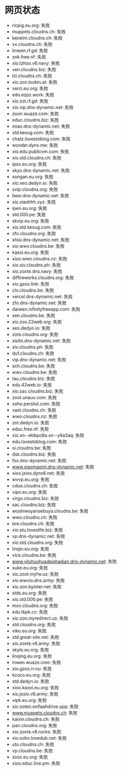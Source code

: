 # 网页状态
- ricpig.eu.org: 失败
- muppets.cloudns.ch: 失败
- kenelm.cloudns.ch: 失败
- vx.cloudns.ch: 失败
- linwen.rf.gd: 失败
- zok.free.nf: 失败
- xio.lzhoo.v6.navy: 失败
- ven.cloudns.biz: 失败
- lzi.cloudns.ch: 失败
- xio.zon.lookin.at: 失败
- vercl.eu.org: 失败
- edu.ezpz.work: 失败
- xio.zot.rf.gd: 失败
- xio.vip.dns-dynamic.net: 失败
- zoon.wuaze.com: 失败
- educ.cloudns.biz: 失败
- miao.dns-dynamic.net: 失败
- std.kesug.com: 失败
- chatz.lovestoblog.com: 失败
- wonder.dynx.me: 失败
- xio.edu.publicvm.com: 失败
- xio.std.cloudns.ch: 失败
- ipzo.eu.org: 失败
- skyo.dns-dynamic.net: 失败
- xongan.eu.org: 失败
- xio.xeo.dedyn.io: 失败
- svip.cloudns.org: 失败
- beer.dns-dynamic.net: 失败
- xio.xiaohhh.xyz: 失败
- ipen.eu.org: 失败
- std.000.pe: 失败
- skvip.eu.org: 失败
- xio.std.kesug.com: 失败
- zfo.cloudns.org: 失败
- shisi.dns-dynamic.net: 失败
- xio.wwv.cloudns.be: 失败
- kaxoi.eu.org: 失败
- xioo.wwo.cloudns.nz: 失败
- xio.siv.cloudns.ph: 失败
- xio.zoxte.dns.navy: 失败
- diffireworks.cloudns.org: 失败
- xio.gzos.link: 失败
- clo.cloudns.be: 失败
- vercel.dns-dynamic.net: 失败
- zfo.dns-dynamic.net: 失败
- daiwen.infinityfreeapp.com: 失败
- sen.cloudns.be: 失败
- xio.zos.22web.org: 失败
- xeo.dedyn.io: 失败
- zote.cloudns.org: 失败
- xiolin.dns-dynamic.net: 失败
- siv.cloudns.ph: 失败
- duf.cloudns.ch: 失败
- vip.dns-dynamic.net: 失败
- sch.cloudns.be: 失败
- wwv.cloudns.be: 失败
- tau.cloudns.biz: 失败
- edu.42web.io: 失败
- xio.sac.cloudns.biz: 失败
- zoot.unaux.com: 失败
- soho.perslist.com: 失败
- vast.cloudns.ch: 失败
- wwo.cloudns.nz: 失败
- zot.dedyn.io: 失败
- educ.free.nf: 失败
- xio.xn--ebbpo8a.xn--y9a3aq: 失败
- edu.lovestoblog.com: 失败
- si.cloudns.be: 失败
- dsk.cloudns.biz: 失败
- fox.dns-dynamic.net: 失败
- www.xiaomaomi.dns-dynamic.net: 失败
- xioo.jxios.dynv6.net: 失败
- wvvp.eu.org: 失败
- cdue.cloudns.ch: 失败
- vipn.eu.org: 失败
- virgo.cloudns.biz: 失败
- sac.cloudns.biz: 失败
- woshiwoyansebuya.cloudns.be: 失败
- wwo.cloudns.ch: 失败
- bre.cloudns.ch: 失败
- xio.stu.loveslife.biz: 失败
- vp.dns-dynamic.net: 失败
- xio.std.cloudns.org: 失败
- linqin.eu.org: 失败
- vice.cloudns.be: 失败
- www.yiluhuohuadaishadian.dns-dynamic.net: 失败
- suke.eu.org: 失败
- xio.zoot.myfw.us: 失败
- xio.wwvio.dns.army: 失败
- xio.zon.byinter.net: 失败
- stds.eu.org: 失败
- xio.std.000.pe: 失败
- mov.cloudns.org: 失败
- edu.tkpk.cc: 失败
- xio.zon.myredirect.us: 失败
- std.cloudns.org: 失败
- viko.eu.org: 失败
- std.great-site.net: 失败
- xio.zoxte.v6.army: 失败
- skyle.eu.org: 失败
- linqing.eu.org: 失败
- inwen.wuaze.com: 失败
- xio.gzos.rr.nu: 失败
- kcoco.eu.org: 失败
- std.dedyn.io: 失败
- xioo.kaxoi.eu.org: 失败
- xio.jxsio.v6.army: 失败
- vipk.eu.org: 失败
- xio.zoten.onflashdrive.app: 失败
- www.muppets.cloudns.ch: 失败
- kaixin.cloudns.ch: 失败
- pan.cloudns.org: 失败
- xio.zoxte.v6.rocks: 失败
- xio.soho.lovedub.net: 失败
- uto.cloudns.ch: 失败
- vp.cloudns.be: 失败
- zosx.eu.org: 失败
- xioo.educ.line.pm: 失败
